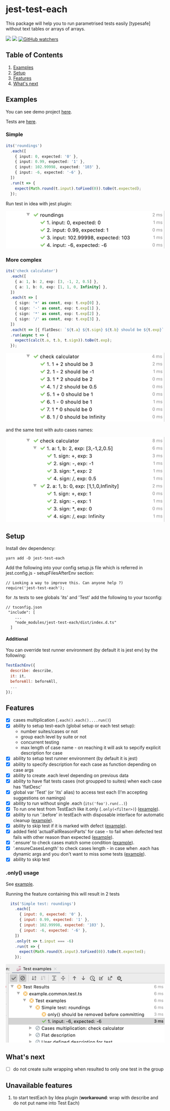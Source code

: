 # jest-test-each

This package will help you to run parametrised tests easily [typesafe] without text tables or arrays of arrays.

![](https://img.shields.io/badge/License-MIT-yellow.svg)
![](https://img.shields.io/badge/PRs-welcome-brightgreen.svg?style=flat-square)
[![GitHub watchers](https://img.shields.io/github/watchers/mmisty/jest-test-each.svg?style=social)](https://github.com/mmisty/jest-test-each/watchers)

## Table of Contents

1. [Examples](#examples)
2. [Setup](#setup)
3. [Features](#features)
4. [What's next](#whats-next)

## Examples

You can see demo project [here](https://github.com/mmisty/jest-test-each/blob/main/tests/example).

Tests are [here](https://github.com/mmisty/jest-test-each/blob/main/tests/example/src).

### Simple

```typescript
its('roundings')
  .each([
    { input: 0, expected: '0' },
    { input: 0.99, expected: '1' },
    { input: 102.99998, expected: '103' },
    { input: -6, expected: '-6' },
  ])
  .run(t => {
    expect(Math.round(t.input).toFixed(0)).toBe(t.expected);
  });
```

Run test in idea with jest plugin:

![](https://github.com/mmisty/jest-test-each/blob/main/package/docs/roundings.png)

### More complex

```typescript
its('check calculator')
  .each([
    { a: 1, b: 2, exp: [3, -1, 2, 0.5] },
    { a: 1, b: 0, exp: [1, 1, 0, Infinity] },
  ])
  .each(t => [
    { sign: '+' as const, exp: t.exp[0] },
    { sign: '-' as const, exp: t.exp[1] },
    { sign: '*' as const, exp: t.exp[2] },
    { sign: '/' as const, exp: t.exp[3] },
  ])
  .each(t => [{ flatDesc: `${t.a} ${t.sign} ${t.b} should be ${t.exp}` }])
  .run(async t => {
    expect(calc(t.a, t.b, t.sign)).toBe(t.exp);
  });
```

![](https://github.com/mmisty/jest-test-each/blob/main/package/docs/calc.png)

and the same test with auto cases names:

![](https://github.com/mmisty/jest-test-each/blob/main/package/docs/calc2.png)

## Setup

Install dev dependency:

```
yarn add -D jest-test-each
```

Add the following into your config setup.js file which is referred in jest.config.js - setupFilesAfterEnv section:

```
// Looking a way to improve this. Can anyone help ?)
require('jest-test-each');
```

for .ts tests to see globals 'its' and 'Test' add the following to your tsconfig:

```
// tsconfig.json
 "include": [
    ...
    "node_modules/jest-test-each/dist/index.d.ts"
  ]
```

#### Additional

You can override test runner environment (by default it is jest env) by the following:

```javascript
TestEachEnv({
  describe: describe,
  it: it,
  beforeAll: beforeAll,
  ...
});
```

## Features

- [x] cases multiplication (`.each().each()....run()`)
- [x] ability to setup test-each (global setup or each test setup):
  - number suites/cases or not
  - group each level by suite or not
  - concurrent testing
  - max length of case name - on reaching it will ask to sepcify explicit description for case
- [x] ability to setup test runner environment (by default it is jest)
- [x] ability to specify description for each case as function depending on case args
- [x] ability to create .each level depending on previous data
- [x] ability to have flat tests cases (not groupped to suites) when each case has 'flatDesc'
- [x] global var 'Test' (or 'its' alias) to access test each (I'm accepting suggestions on namings)
- [x] ability to run without single .each (`its('foo').run(..)`)
- [x] To run one test from TestEach like it.only (`.only(<filter>)`) ([example](https://github.com/mmisty/jest-test-each/blob/main/tests/example/src/example.only.test.ts)).
- [x] ability to run '.before' in testEach with disposable interface for automatic cleanup ([example](https://github.com/mmisty/jest-test-each/blob/main/tests/example/src/example.before.test.ts)).
- [x] ability to skip test if it is marked with defect ([example](https://github.com/mmisty/jest-test-each/blob/main/tests/example/src/example.defect.test.ts)).
- [x] added field 'actualFailReasonParts' for case - to fail when defected test fails with other reason than expected ([example](https://github.com/mmisty/jest-test-each/blob/main/tests/example/src/example.defect.test.ts)).
- [x] '.ensure' to check cases match some condition ([example](https://github.com/mmisty/jest-test-each/blob/main/tests/example/src/example.ensure.test.ts)).
- [x] '.ensureCasesLength' to check cases length  - in case when .each has dynamic args and you don't want to miss some tests ([example](https://github.com/mmisty/jest-test-each/blob/main/tests/example/src/example.ensure-length.test.ts)).
- [x] ability to skip test

### .only() usage

See [example](https://github.com/mmisty/jest-test-each/blob/main/tests/example/src/example.only.test.ts).

Running the feature containing this will result in 2 tests

```javascript
  its('Simple test: roundings')
    .each([
      { input: 0, expected: '0' },
      { input: 0.99, expected: '1' },
      { input: 102.99998, expected: '103' },
      { input: -6, expected: '-6' },
    ])
    .only(t => t.input === -6)
    .run(t => {
      expect(Math.round(t.input).toFixed(0)).toBe(t.expected);
    });
```

![](https://github.com/mmisty/jest-test-each/blob/main/package/docs/only.png)

## What's next

- [ ] do not create suite wrapping when resulted to only one test in the group

## Unavailable features
1. to start testEach by Idea plugin (**workaround**: wrap with describe and do not put name into Test Each)
